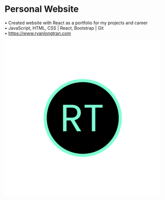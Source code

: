 # Personal Website

• Created website with React as a portfolio for my projects and career  
• JavaScript, HTML, CSS | React, Bootstrap | Git  
• https://www.ryanlongtran.com

![Image of logo](https://raw.githubusercontent.com/ryantran2165/ryantran2165.github.io/source/src/assets/images/icon.jpg)
